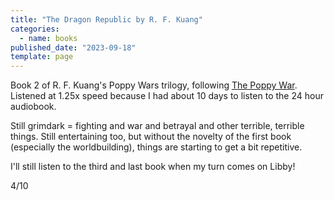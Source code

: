 ```yaml
---
title: "The Dragon Republic by R. F. Kuang"
categories:
  - name: books
published_date: "2023-09-18"
template: page
---
```


Book 2 of R. F. Kuang's Poppy Wars trilogy, following [The Poppy War](/notes/the-poppy-war-by-r-f-kuang/). Listened at 1.25x speed because I had about 10 days to listen to the 24 hour audiobook.

Still grimdark = fighting and war and betrayal and other terrible, terrible things. Still entertaining too, but without the novelty of the first book (especially the worldbuilding), things are starting to get a bit repetitive.

I'll still listen to the third and last book when my turn comes on Libby!

4/10
